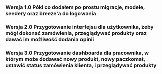 ### Wersja 1.0 Póki co dodałem po prostu migracje, modele, seedery oraz breeze'a do logowania

### Wersja 2.0 Przygotowanie interfejsu dla użytkownika, żeby mógł dokonać zamówienia, przeglądywać produkty oraz dawać im możliwość dodania opinii

### Wersja 3.0 Przygotowanie dashboarda dla pracownika, w którym może dodawać nowy produkt, nowy paczkomat, ustawić status zamówienia klienta, i przeglądywać produkty
